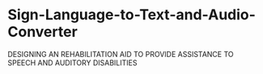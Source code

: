 # Sign-Language-to-Text-and-Audio-Converter
DESIGNING AN REHABILITATION AID TO PROVIDE  ASSISTANCE TO SPEECH AND AUDITORY DISABILITIES

<div id="example1"></div>
<script src="/js/pdfobject.js"></script>
<script>PDFObject.embed("Project_report.pdf", "#example1");</script>
<style>
.pdfobject-container { height: 30rem; border: 1rem solid rgba(0,0,0,.1); }
</style>